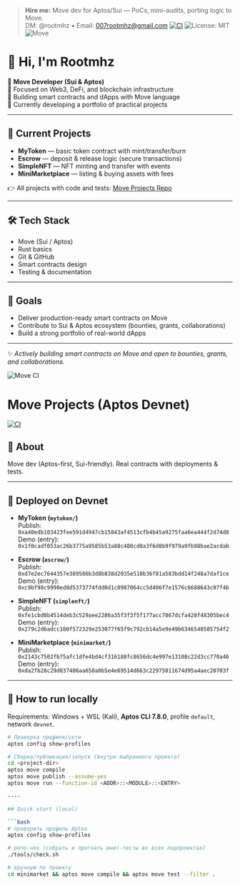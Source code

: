 > **Hire me:** Move dev for Aptos/Sui — PoCs, mini-audits, porting logic to Move.  
> DM: @rootmhz • Email: 007rootmhz@gmail.com
[![CI](https://github.com/root28root/move-projects/actions/workflows/move-ci.yml/badge.svg?branch=main)](…)
![License: MIT](https://img.shields.io/badge/License-MIT-green.svg)
![Move](https://img.shields.io/badge/Move-Aptos%2FSui-blue)

# 👋 Hi, I'm Rootmhz

🚀 **Move Developer (Sui & Aptos)**  
🔹 Focused on Web3, DeFi, and blockchain infrastructure  
🔹 Building smart contracts and dApps with Move language  
🔹 Currently developing a portfolio of practical projects  

---

## 📂 Current Projects
- **MyToken** — basic token contract with mint/transfer/burn  
- **Escrow** — deposit & release logic (secure transactions)  
- **SimpleNFT** — NFT minting and transfer with events  
- **MiniMarketplace** — listing & buying assets with fees  

👉 All projects with code and tests: [Move Projects Repo](https://github.com/yourusername/move-projects)

---

## 🛠 Tech Stack
- Move (Sui / Aptos)
- Rust basics
- Git & GitHub
- Smart contracts design
- Testing & documentation

---

## 🎯 Goals
- Deliver production-ready smart contracts on Move  
- Contribute to Sui & Aptos ecosystem (bounties, grants, collaborations)  
- Build a strong portfolio of real-world dApps  

---
✨ *Actively building smart contracts on Move and open to bounties, grants, and collaborations.*

![Move CI](https://github.com/root28root/move-projects/actions/workflows/move-ci.yml/badge.svg)



# Move Projects (Aptos Devnet)

[![CI](https://github.com/root28root/move-projects/actions/workflows/move-ci.yml/badge.svg?branch=main)](https://github.com/root28root/move-projects/actions/workflows/move-ci.yml)

## 👋 About
Move dev (Aptos-first, Sui-friendly). Real contracts with deployments & tests.

---

## 🚀 Deployed on Devnet
- **MyToken (`mytoken/`)**  
  Publish: `0xa40edb103423fee591d4947cb15843af4513cfb4b45a9275faa6ea444f2d74d8`  
  Demo (entry): `0x1f0cadf053ac26b3775a9585b53a88c480cd0a3f6d8b9f979a9fb98bae2acdab`

- **Escrow (`escrow/`)**  
  Publish: `0xd7e2ec7644357e389586b3d8b838d2035e510b36f81a583bdd14f248a7daf1ce`  
  Demo (entry): `0xc9bf98c9990ed8d5373774fdd0d1c0987064cc5d406f7e1576c6688643c07f4b`

- **SimpleNFT (`simplenft/`)**  
  Publish: `0xfe1cbd0b4514deb3c529aee2286a35f3f3f5f177acc7867dcfa428f48305bec4`  
  Demo (entry): `0x279c2d6adcc180f572329e253077f65f9c792cb14a5e9e49b6346540585754f2`

- **MiniMarketplace (`minimarket/`)**  
  Publish: `0x2143c7502fb75afc1dfe4bd4cf316188fc8656dc4e997e13108c22d3cc770a46`  
  Demo (entry): `0xda2fb28c29d037406aa658a0b5e4e69514d663c22975011674d95a4aec20703f`

---

## 🧪 How to run locally
Requirements: Windows + WSL (Kali), **Aptos CLI 7.8.0**, profile `default`, network `devnet`.

```bash
# Проверка профиля/сети
aptos config show-profiles

# Сборка/публикация/запуск (внутри выбранного проекта)
cd <project-dir>
aptos move compile
aptos move publish --assume-yes
aptos move run --function-id <ADDR>::<MODULE>::<ENTRY>

----

## Quick start (local)

```bash
# проверить профиль Aptos
aptos config show-profiles

# репо-чек (собрать и прогнать юнит-тесты во всех подпроектах)
./tools/check.sh

# вручную по проекту
cd minimarket && aptos move compile && aptos move test --filter .

